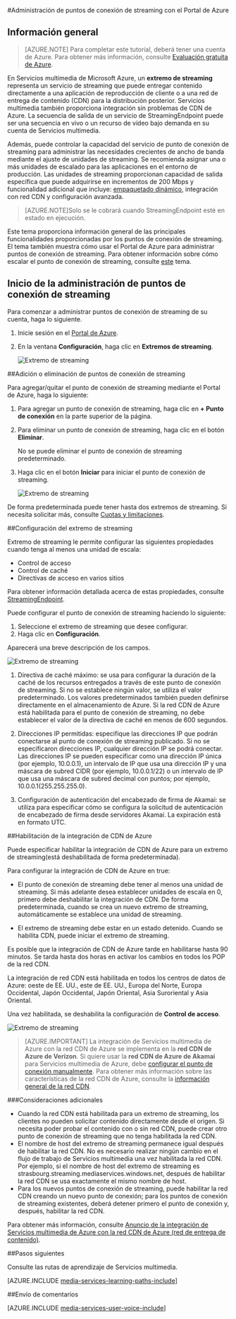 <properties 
	pageTitle="Administración de puntos de conexión de streaming con el Portal de Azure | Microsoft Azure" 
	description="En este tema se muestra cómo administrar los puntos de conexión de streaming mediante el Portal de Azure." 
	services="media-services" 
	documentationCenter="" 
	authors="Juliako" 
	writer="juliako" 
	manager="erikre" 
	editor=""/>

<tags 
	ms.service="media-services" 
	ms.workload="media" 
	ms.tgt_pltfrm="na" 
	ms.devlang="na" 
	ms.topic="article" 
	ms.date="08/29/2016"
	ms.author="juliako"/>


#Administración de puntos de conexión de streaming con el Portal de Azure

## Información general

> [AZURE.NOTE] Para completar este tutorial, deberá tener una cuenta de Azure. Para obtener más información, consulte [Evaluación gratuita de Azure](https://azure.microsoft.com/pricing/free-trial/).

En Servicios multimedia de Microsoft Azure, un **extremo de streaming** representa un servicio de streaming que puede entregar contenido directamente a una aplicación de reproducción de cliente o a una red de entrega de contenido (CDN) para la distribución posterior. Servicios multimedia también proporciona integración sin problemas de CDN de Azure. La secuencia de salida de un servicio de StreamingEndpoint puede ser una secuencia en vivo o un recurso de vídeo bajo demanda en su cuenta de Servicios multimedia.

Además, puede controlar la capacidad del servicio de punto de conexión de streaming para administrar las necesidades crecientes de ancho de banda mediante el ajuste de unidades de streaming. Se recomienda asignar una o más unidades de escalado para las aplicaciones en el entorno de producción. Las unidades de streaming proporcionan capacidad de salida específica que puede adquirirse en incrementos de 200 Mbps y funcionalidad adicional que incluye: [empaquetado dinámico](media-services-dynamic-packaging-overview.md), integración con red CDN y configuración avanzada.

>[AZURE.NOTE]Solo se le cobrará cuando StreamingEndpoint esté en estado en ejecución.

Este tema proporciona información general de las principales funcionalidades proporcionadas por los puntos de conexión de streaming. El tema también muestra cómo usar el Portal de Azure para administrar puntos de conexión de streaming. Para obtener información sobre cómo escalar el punto de conexión de streaming, consulte [este](media-services-portal-scale-streaming-endpoints.md) tema.

## Inicio de la administración de puntos de conexión de streaming

Para comenzar a administrar puntos de conexión de streaming de su cuenta, haga lo siguiente.

1. Inicie sesión en el [Portal de Azure](https://portal.azure.com/).
2. En la ventana **Configuración**, haga clic en **Extremos de streaming**.

	![Extremo de streaming](./media/media-services-portal-manage-streaming-endpoints/media-services-manage-streaming-endpoints1.png)

##Adición o eliminación de puntos de conexión de streaming

Para agregar/quitar el punto de conexión de streaming mediante el Portal de Azure, haga lo siguiente:

1. Para agregar un punto de conexión de streaming, haga clic en **+ Punto de conexión** en la parte superior de la página.
2. Para eliminar un punto de conexión de streaming, haga clic en el botón **Eliminar**.

	No se puede eliminar el punto de conexión de streaming predeterminado.
2. Haga clic en el botón **Iniciar** para iniciar el punto de conexión de streaming.

	![Extremo de streaming](./media/media-services-portal-manage-streaming-endpoints/media-services-manage-streaming-endpoints2.png)

De forma predeterminada puede tener hasta dos extremos de streaming. Si necesita solicitar más, consulte [Cuotas y limitaciones](media-services-quotas-and-limitations.md).
	
##<a id="configure_streaming_endpoints"></a>Configuración del extremo de streaming

Extremo de streaming le permite configurar las siguientes propiedades cuando tenga al menos una unidad de escala:

- Control de acceso
- Control de caché
- Directivas de acceso en varios sitios

Para obtener información detallada acerca de estas propiedades, consulte [StreamingEndpoint](https://msdn.microsoft.com/library/azure/dn783468.aspx).

Puede configurar el punto de conexión de streaming haciendo lo siguiente:

1. Seleccione el extremo de streaming que desee configurar.
1. Haga clic en **Configuración**.
  
Aparecerá una breve descripción de los campos.

![Extremo de streaming](./media/media-services-portal-manage-streaming-endpoints/media-services-manage-streaming-endpoints4.png)
  
1. Directiva de caché máximo: se usa para configurar la duración de la caché de los recursos entregados a través de este punto de conexión de streaming. Si no se establece ningún valor, se utiliza el valor predeterminado. Los valores predeterminados también pueden definirse directamente en el almacenamiento de Azure. Si la red CDN de Azure está habilitada para el punto de conexión de streaming, no debe establecer el valor de la directiva de caché en menos de 600 segundos.

2. Direcciones IP permitidas: especifique las direcciones IP que podrán conectarse al punto de conexión de streaming publicado. Si no se especificaron direcciones IP, cualquier dirección IP se podrá conectar. Las direcciones IP se pueden especificar como una dirección IP única (por ejemplo, 10.0.0.1), un intervalo de IP que usa una dirección IP y una máscara de subred CIDR (por ejemplo, 10.0.0.1/22) o un intervalo de IP que usa una máscara de subred decimal con puntos; por ejemplo, 10.0.0.1(255.255.255.0).

3. Configuración de autenticación del encabezado de firma de Akamai: se utiliza para especificar cómo se configura la solicitud de autenticación de encabezado de firma desde servidores Akamai. La expiración está en formato UTC.



##<a id="enable_cdn"></a>Habilitación de la integración de CDN de Azure

Puede especificar habilitar la integración de CDN de Azure para un extremo de streaming(está deshabilitada de forma predeterminada).

Para configurar la integración de CDN de Azure en true:

- El punto de conexión de streaming debe tener al menos una unidad de streaming. Si más adelante desea establecer unidades de escala en 0, primero debe deshabilitar la integración de CDN. De forma predeterminada, cuando se crea un nuevo extremo de streaming, automáticamente se establece una unidad de streaming.

- El extremo de streaming debe estar en un estado detenido. Cuando se habilita CDN, puede iniciar el extremo de streaming.

Es posible que la integración de CDN de Azure tarde en habilitarse hasta 90 minutos. Se tarda hasta dos horas en activar los cambios en todos los POP de la red CDN.

La integración de red CDN está habilitada en todos los centros de datos de Azure: oeste de EE. UU., este de EE. UU., Europa del Norte, Europa Occidental, Japón Occidental, Japón Oriental, Asia Suroriental y Asia Oriental.

Una vez habilitada, se deshabilita la configuración de **Control de acceso**.

![Extremo de streaming](./media/media-services-portal-manage-streaming-endpoints/media-services-manage-streaming-endpoints5.png)

>[AZURE.IMPORTANT] La integración de Servicios multimedia de Azure con la red CDN de Azure se implementa en la **red CDN de Azure de Verizon**. Si quiere usar la **red CDN de Azure de Akamai** para Servicios multimedia de Azure, debe [configurar el punto de conexión manualmente](../cdn/cdn-create-new-endpoint.md). Para obtener más información sobre las características de la red CDN de Azure, consulte la [información general de la red CDN](../cdn/cdn-overview.md).

###Consideraciones adicionales

- Cuando la red CDN está habilitada para un extremo de streaming, los clientes no pueden solicitar contenido directamente desde el origen. Si necesita poder probar el contenido con o sin red CDN, puede crear otro punto de conexión de streaming que no tenga habilitada la red CDN.
- El nombre de host del extremo de streaming permanece igual después de habilitar la red CDN. No es necesario realizar ningún cambio en el flujo de trabajo de Servicios multimedia una vez habilitada la red CDN. Por ejemplo, si el nombre de host del extremo de streaming es strasbourg.streaming.mediaservices.windows.net, después de habilitar la red CDN se usa exactamente el mismo nombre de host.
- Para los nuevos puntos de conexión de streaming, puede habilitar la red CDN creando un nuevo punto de conexión; para los puntos de conexión de streaming existentes, deberá detener primero el punto de conexión y, después, habilitar la red CDN.
 

Para obtener más información, consulte [Anuncio de la integración de Servicios multimedia de Azure con la red CDN de Azure (red de entrega de contenido)](http://azure.microsoft.com/blog/2015/03/17/announcing-azure-media-services-integration-with-azure-cdn-content-delivery-network/).


##Pasos siguientes

Consulte las rutas de aprendizaje de Servicios multimedia.

[AZURE.INCLUDE [media-services-learning-paths-include](../../includes/media-services-learning-paths-include.md)]

##Envío de comentarios

[AZURE.INCLUDE [media-services-user-voice-include](../../includes/media-services-user-voice-include.md)]
 

<!---HONumber=AcomDC_0831_2016-->
